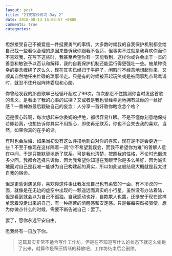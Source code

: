 ```yaml
---
layout: post
title: "21天写作练习-Day 2"
date: 2018-08-13 15:03:57 +0800
comments: true
categories:
---
```


坦然接受自己不被爱是一件挺要勇气的事情。大多数时候我的自我保护机制都会给自己找一些看似合理的原因来告诉我你跟我不合适，但事实不过就是我喜欢你而你不喜欢我，在写下这些时，我甚至希望你有一天能看到，这样你或许会出于一贯的善意和敏锐予以否认和解释，我的自我保护机制还能运行得更强壮一些。被某种侥幸的妄念缠绕了这么久，现在其实已经归于平静了，闲暇时不经意地想起你来，又顺其自然地任由忙碌的琐事带走。只是有的时候被开起玩笑或是被同事乱点鸳鸯谱时，就忍不住升起阵阵委屈和心酸。

你曾经发我的那首歌早已经循环超过了99次，每次都忍不住揣测你当时发这首歌的含义，是看出了我的心事的试探？又或者是我也曾经幸运地拥有过你的一丝好感？一番神游最后戳破自己的妄念：人分享一首好歌你瞎念念个啥？

还是很心碎啊，每次想起来你委婉的拒绝，都很容易红眼。不是不懂你刻意地保持若即若离，也想告诉你其实不用担心，即使再无联系，你也不会失去我的喜欢，当然，如果你真的在乎的话。

有时也会后悔，如果当初没有这么莽撞地剖白对你的喜欢，现在是不是会更近一些？不至于像现在这样隔着一涧“你不希望我误会，而我不希望你为难”的善解人意在中间，于是只能默契地断了联系。可是我也清楚，按照我的性格，不论时光倒流多少回，我都会选择告诉你，因为我希望你知道在我眼里你是多么美好，因为诚实地面对自己是我唯一能够为自己构建起的真实，所以如此这般结局大概就是我太过自我的宿命。

但是更感谢遇见你，喜欢你这件事让我发现自己也有柔软的一面，有不冷漠的一面，就像是在无边的虚空中出现的一颗遥远而真实的小行星，虽然没有办法着陆，但是看到就会以为自己不孤独。自我感动也好，自欺欺人也罢，还挺安于现在这样单恋着没走出来的自己，有一种痛苦的清醒感和安定感。只是每每突然被驱使，想为你做点什么的时候，需要不断告诫自己：罢了。

罢了，愿你永远平安自由。

愿我终有一日放下你。

>这篇其实非常不适合写作工作坊，但是在不知道写什么的状态下就这么偷跑了出来，就算作是积压情绪的释放吧，工作坊结束后会删除。
